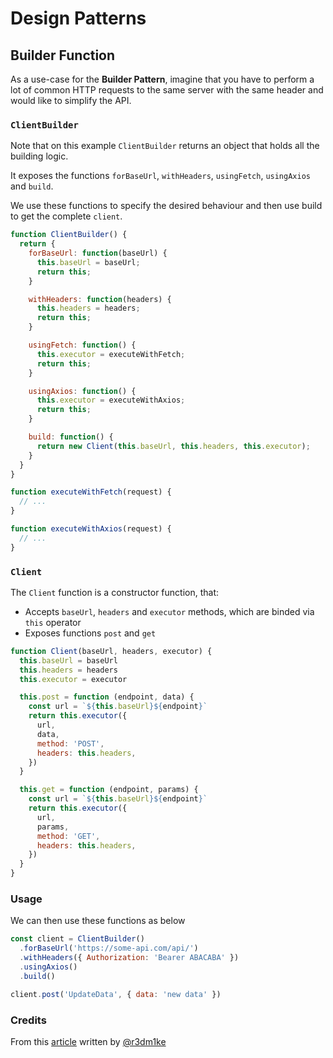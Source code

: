 # Design Patterns

## Builder Function

As a use-case for the **Builder Pattern**, imagine that you have to perform a lot of common HTTP requests to the same server with the same header and would like to simplify the API.

### `ClientBuilder`

Note that on this example `ClientBuilder` returns an object that holds all the building logic.

It exposes the functions `forBaseUrl`, `withHeaders`, `usingFetch`, `usingAxios` and `build`.

We use these functions to specify the desired behaviour and then use build to get the complete `client`.

```js
function ClientBuilder() {
  return {
    forBaseUrl: function(baseUrl) {
      this.baseUrl = baseUrl;
      return this;
    }

    withHeaders: function(headers) {
      this.headers = headers;
      return this;
    }

    usingFetch: function() {
      this.executor = executeWithFetch;
      return this;
    }

    usingAxios: function() {
      this.executor = executeWithAxios;
      return this;
    }

    build: function() {
      return new Client(this.baseUrl, this.headers, this.executor);
    }
  }
}

function executeWithFetch(request) {
  // ...
}

function executeWithAxios(request) {
  // ...
}
```

### `Client`

The `Client` function is a constructor function, that:

- Accepts `baseUrl`, `headers` and `executor` methods, which are binded via `this` operator
- Exposes functions `post` and `get`

```js
function Client(baseUrl, headers, executor) {
  this.baseUrl = baseUrl
  this.headers = headers
  this.executor = executor

  this.post = function (endpoint, data) {
    const url = `${this.baseUrl}${endpoint}`
    return this.executor({
      url,
      data,
      method: 'POST',
      headers: this.headers,
    })
  }

  this.get = function (endpoint, params) {
    const url = `${this.baseUrl}${endpoint}`
    return this.executor({
      url,
      params,
      method: 'GET',
      headers: this.headers,
    })
  }
}
```

### Usage

We can then use these functions as below

```js
const client = ClientBuilder()
  .forBaseUrl('https://some-api.com/api/')
  .withHeaders({ Authorization: 'Bearer ABACABA' })
  .usingAxios()
  .build()

client.post('UpdateData', { data: 'new data' })
```

### Credits

From this [article](https://everyday.codes/javascript/builder-pattern-in-javascript-without-classes/) written by [@r3dm1ke](https://github.com/r3dm1ke)
